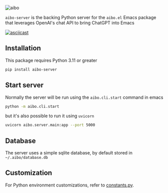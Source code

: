 ![aibo](https://github.com/dmed256/aibo/assets/1812355/7ccbf83a-621d-4cad-90e3-e3a30e74f73b)

`aibo-server` is the backing Python server for the `aibo.el` Emacs package that leverages OpenAI's chat API to bring ChatGPT into Emacs

[![asciicast](https://asciinema.org/a/612765.svg)](https://asciinema.org/a/612765)

## Installation

This package requires Python 3.11 or greater

```sh
pip install aibo-server
```

## Start server

Normally the server will be run using the `aibo.cli.start` command in emacs

```sh
python -m aibo.cli.start
```

but it's also possible to run it using `uvicorn`

```sh
uvicorn aibo.server.main:app --port 5000
```

## Database

The server uses a simple sqlite database, by default stored in `~/.aibo/database.db`


## Customization

For Python environment customizations, refer to [constants.py](https://github.com/dmed256/aibo/blob/main/python/aibo/common/constants.py).
